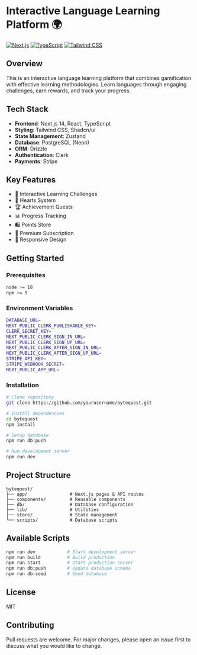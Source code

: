
# Interactive Language Learning Platform 🌍

[![Next.js](https://img.shields.io/badge/Next.js-14-black)](https://nextjs.org/)
[![TypeScript](https://img.shields.io/badge/TypeScript-5-blue)](https://www.typescriptlang.org/)
[![Tailwind CSS](https://img.shields.io/badge/Tailwind-3-38B2AC)](https://tailwindcss.com/)

## Overview
This is an interactive language learning platform that combines gamification with effective learning methodologies. Learn languages through engaging challenges, earn rewards, and track your progress.

## Tech Stack
- **Frontend**: Next.js 14, React, TypeScript
- **Styling**: Tailwind CSS, Shadcn/ui
- **State Management**: Zustand
- **Database**: PostgreSQL (Neon)
- **ORM**: Drizzle
- **Authentication**: Clerk
- **Payments**: Stripe

## Key Features
- 🎯 Interactive Learning Challenges
- 💝 Hearts System
- 🏆 Achievement Quests
- 📊 Progress Tracking
- 🛍️ Points Store
- 👑 Premium Subscription
- 📱 Responsive Design

## Getting Started

### Prerequisites
```bash
node >= 18
npm >= 9
```

### Environment Variables
```bash
DATABASE_URL=
NEXT_PUBLIC_CLERK_PUBLISHABLE_KEY=
CLERK_SECRET_KEY=
NEXT_PUBLIC_CLERK_SIGN_IN_URL=
NEXT_PUBLIC_CLERK_SIGN_UP_URL=
NEXT_PUBLIC_CLERK_AFTER_SIGN_IN_URL=
NEXT_PUBLIC_CLERK_AFTER_SIGN_UP_URL=
STRIPE_API_KEY=
STRIPE_WEBHOOK_SECRET=
NEXT_PUBLIC_APP_URL=
```

### Installation
```bash
# Clone repository
git clone https://github.com/yourusername/bytequest.git

# Install dependencies
cd bytequest
npm install

# Setup database
npm run db:push

# Run development server
npm run dev
```

## Project Structure
```
bytequest/
├── app/                # Next.js pages & API routes
├── components/         # Reusable components
├── db/                 # Database configuration
├── lib/                # Utilities
├── store/              # State management
└── scripts/            # Database scripts
```

## Available Scripts
```bash
npm run dev            # Start development server
npm run build          # Build production
npm run start          # Start production server
npm run db:push        # Update database schema
npm run db:seed        # Seed database
```

## License
MIT

## Contributing
Pull requests are welcome. For major changes, please open an issue first to discuss what you would like to change.
